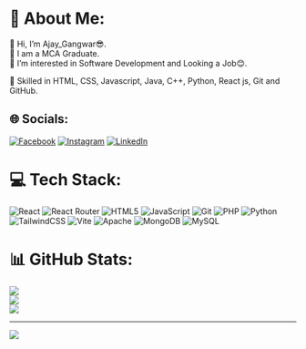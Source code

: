 # 💫 About Me:
👋 Hi, I’m Ajay_Gangwar😎.<br>
🌱 I am a MCA Graduate.<br>
👀 I’m interested in Software Development and Looking a Job😊.<br>

💞️ Skilled in HTML, CSS, Javascript, Java, C++, Python, React js, Git and GitHub.


## 🌐 Socials:
[![Facebook](https://img.shields.io/badge/Facebook-%231877F2.svg?logo=Facebook&logoColor=white)](https://facebook.com/https://www.facebook.com/profile.php?id=100008709311661) [![Instagram](https://img.shields.io/badge/Instagram-%23E4405F.svg?logo=Instagram&logoColor=white)](https://instagram.com/https://www.instagram.com/ajaygangwar2901) [![LinkedIn](https://img.shields.io/badge/LinkedIn-%230077B5.svg?logo=linkedin&logoColor=white)](https://linkedin.com/in/https://www.linkedin.com/in/ajay-gangwar-5234b2268) 

# 💻 Tech Stack:
![React](https://img.shields.io/badge/react-%2320232a.svg?style=for-the-badge&logo=react&logoColor=%2361DAFB) ![React Router](https://img.shields.io/badge/React_Router-CA4245?style=for-the-badge&logo=react-router&logoColor=white) ![HTML5](https://img.shields.io/badge/html5-%23E34F26.svg?style=for-the-badge&logo=html5&logoColor=white) ![JavaScript](https://img.shields.io/badge/javascript-%23323330.svg?style=for-the-badge&logo=javascript&logoColor=%23F7DF1E) ![Git](https://img.shields.io/badge/git-%23F05033.svg?style=for-the-badge&logo=git&logoColor=white) ![PHP](https://img.shields.io/badge/php-%23777BB4.svg?style=for-the-badge&logo=php&logoColor=white) ![Python](https://img.shields.io/badge/python-3670A0?style=for-the-badge&logo=python&logoColor=ffdd54) ![TailwindCSS](https://img.shields.io/badge/tailwindcss-%2338B2AC.svg?style=for-the-badge&logo=tailwind-css&logoColor=white) ![Vite](https://img.shields.io/badge/vite-%23646CFF.svg?style=for-the-badge&logo=vite&logoColor=white) ![Apache](https://img.shields.io/badge/apache-%23D42029.svg?style=for-the-badge&logo=apache&logoColor=white) ![MongoDB](https://img.shields.io/badge/MongoDB-%234ea94b.svg?style=for-the-badge&logo=mongodb&logoColor=white) ![MySQL](https://img.shields.io/badge/mysql-4479A1.svg?style=for-the-badge&logo=mysql&logoColor=white)
# 📊 GitHub Stats:
![](https://github-readme-stats.vercel.app/api?username=Mr.AjayGangwar2001&theme=ambient_gradient&hide_border=false&include_all_commits=false&count_private=false)<br/>
![](https://github-readme-streak-stats.herokuapp.com/?user=Mr.AjayGangwar2001&theme=ambient_gradient&hide_border=false)<br/>
![](https://github-readme-stats.vercel.app/api/top-langs/?username=Mr.AjayGangwar2001&theme=ambient_gradient&hide_border=false&include_all_commits=false&count_private=false&layout=compact)

---
[![](https://visitcount.itsvg.in/api?id=Mr.AjayGangwar2001&icon=0&color=0)](https://visitcount.itsvg.in)

<!-- Proudly created with GPRM ( https://gprm.itsvg.in ) -->

<!---
MrAjayGangwar2001/MrAjayGangwar2001 is a ✨ special ✨ repository because its `README.md` (this file) appears on your GitHub profile.
You can click the Preview link to take a look at your changes.
--->
